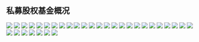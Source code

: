 ## 私募股权基金概况

![](http://i2.bvimg.com/589095/f0ebfe8206c8e8d3.png)
![](http://i2.bvimg.com/589095/d3fecf2c3f569da1.png)
![](http://i2.bvimg.com/589095/38c2b24707d0bdcb.png)
![](http://i2.bvimg.com/589095/9c892474343f36f3.png)
![](http://i2.bvimg.com/589095/d32b6fd53fe7d075.png)
![](http://i2.bvimg.com/589095/f420ad3800747cf2.png)
![](http://i2.bvimg.com/589095/a7030b8b731be8ee.png)
![](http://i2.bvimg.com/589095/6ec483664f20281e.png)
![](http://i2.bvimg.com/589095/876a66a7c35735ea.png)
![](http://i2.bvimg.com/589095/59458582784f97ce.png)
![](http://i2.bvimg.com/589095/ab893171c0c3f6fe.png)
![](http://i2.bvimg.com/589095/0d8d8d664ae63ae9.png)
![](http://i2.bvimg.com/589095/2d4befaa916e49d7.png)
![](http://i2.bvimg.com/589095/fc762a8ee064f5b4.png)
![](http://i2.bvimg.com/589095/41f7386876365152.png)
![](http://i2.bvimg.com/589095/f8b694a4a6224e30.png)
![](http://i2.bvimg.com/589095/12b5ea199f7bbe18.png)
![](http://i2.bvimg.com/589095/20694b80b9d0d87d.png)
![](http://i2.bvimg.com/589095/0574a5f11f06f9eb.png)
![](http://i2.bvimg.com/589095/957056bb667ccc40.png)
![](http://i2.bvimg.com/589095/3151164eea901313.png)
![](http://i2.bvimg.com/589095/348e7ade6a8ff817.png)
![](http://i2.bvimg.com/589095/70cd341b77219292.png)
![](http://i2.bvimg.com/589095/2a473c91167c97c1.png)
![](http://i2.bvimg.com/589095/aa1e3dc2cd7cc899.png)
![](http://i2.bvimg.com/589095/d9febc8ff7892587.png)
![](http://i2.bvimg.com/589095/cfa924a62e23e51b.png)
![](http://i2.bvimg.com/589095/e24a0164f801308d.png)
![](http://i2.bvimg.com/589095/094cfb0e2ffce5f8.png)
![](http://i2.bvimg.com/589095/c8355c54979639dd.png)
![](http://i2.bvimg.com/589095/1988af63a3a3b7db.png)
![](http://i2.bvimg.com/589095/fefc1d94afff6f41.png)
